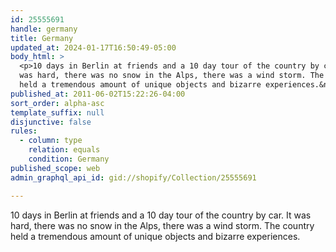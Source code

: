 ```yaml
---
id: 25555691
handle: germany
title: Germany
updated_at: 2024-01-17T16:50:49-05:00
body_html: >
  <p>10 days in Berlin at friends and a 10 day tour of the country by car. It
  was hard, there was no snow in the Alps, there was a wind storm. The country
  held a tremendous amount of unique objects and bizarre experiences.&nbsp;</p>
published_at: 2011-06-02T15:22:26-04:00
sort_order: alpha-asc
template_suffix: null
disjunctive: false
rules:
  - column: type
    relation: equals
    condition: Germany
published_scope: web
admin_graphql_api_id: gid://shopify/Collection/25555691

---
```


10 days in Berlin at friends and a 10 day tour of the country by car. It was hard, there was no snow in the Alps, there was a wind storm. The country held a tremendous amount of unique objects and bizarre experiences.